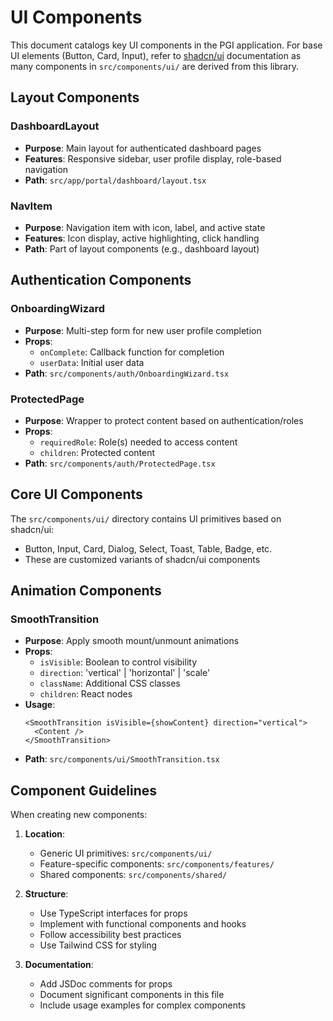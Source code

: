 # UI Components

This document catalogs key UI components in the PGI application. For base UI elements (Button, Card, Input), refer to [shadcn/ui](https://ui.shadcn.com) documentation as many components in `src/components/ui/` are derived from this library.

## Layout Components

### DashboardLayout

- **Purpose**: Main layout for authenticated dashboard pages
- **Features**: Responsive sidebar, user profile display, role-based navigation
- **Path**: `src/app/portal/dashboard/layout.tsx`

### NavItem

- **Purpose**: Navigation item with icon, label, and active state
- **Features**: Icon display, active highlighting, click handling
- **Path**: Part of layout components (e.g., dashboard layout)

## Authentication Components

### OnboardingWizard

- **Purpose**: Multi-step form for new user profile completion
- **Props**:
  - `onComplete`: Callback function for completion
  - `userData`: Initial user data
- **Path**: `src/components/auth/OnboardingWizard.tsx`

### ProtectedPage

- **Purpose**: Wrapper to protect content based on authentication/roles
- **Props**:
  - `requiredRole`: Role(s) needed to access content
  - `children`: Protected content
- **Path**: `src/components/auth/ProtectedPage.tsx`

## Core UI Components

The `src/components/ui/` directory contains UI primitives based on shadcn/ui:

- Button, Input, Card, Dialog, Select, Toast, Table, Badge, etc.
- These are customized variants of shadcn/ui components

## Animation Components

### SmoothTransition

- **Purpose**: Apply smooth mount/unmount animations
- **Props**:
  - `isVisible`: Boolean to control visibility
  - `direction`: 'vertical' | 'horizontal' | 'scale'
  - `className`: Additional CSS classes
  - `children`: React nodes
- **Usage**:
  ```tsx
  <SmoothTransition isVisible={showContent} direction="vertical">
    <Content />
  </SmoothTransition>
  ```
- **Path**: `src/components/ui/SmoothTransition.tsx`

## Component Guidelines

When creating new components:

1. **Location**:

   - Generic UI primitives: `src/components/ui/`
   - Feature-specific components: `src/components/features/`
   - Shared components: `src/components/shared/`

2. **Structure**:

   - Use TypeScript interfaces for props
   - Implement with functional components and hooks
   - Follow accessibility best practices
   - Use Tailwind CSS for styling

3. **Documentation**:
   - Add JSDoc comments for props
   - Document significant components in this file
   - Include usage examples for complex components
